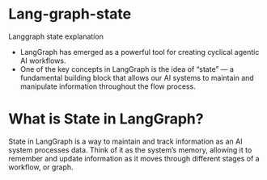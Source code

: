 # Lang-graph-state
Langgraph state explanation

- LangGraph has emerged as a powerful tool for creating cyclical agentic AI workflows.
- One of the key concepts in LangGraph is the idea of “state” — a fundamental building block that allows our AI systems to maintain and manipulate information throughout the flow process.
#  What is State in LangGraph?
State in LangGraph is a way to maintain and track information as an AI system processes data. Think of it as the system’s memory, allowing it to remember and update information as it moves through different stages of a workflow, or graph.
